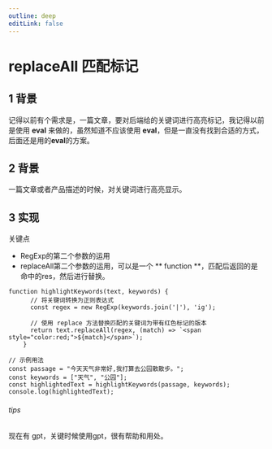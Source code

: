 ```yaml
---
outline: deep
editLink: false
---
```


# replaceAll 匹配标记

## 1 背景

记得以前有个需求是，一篇文章，要对后端给的关键词进行高亮标记，我记得以前是使用 **eval** 来做的，虽然知道不应该使用 **eval**，但是一直没有找到合适的方式，后面还是用的**eval**的方案。

## 2 背景

一篇文章或者产品描述的时候，对关键词进行高亮显示。

## 3 实现

关键点
- RegExp的第二个参数的运用
- replaceAll第二个参数的运用，可以是一个 ** function **，匹配后返回的是命中的res，然后进行替换。

```
function highlightKeywords(text, keywords) {
      // 将关键词转换为正则表达式
      const regex = new RegExp(keywords.join('|'), 'ig');

      // 使用 replace 方法替换匹配的关键词为带有红色标记的版本
      return text.replaceAll(regex, (match) => `<span style="color:red;">${match}</span>`);
    }

// 示例用法
const passage = "今天天气非常好,我打算去公园散散步。";
const keywords = ["天气", "公园"];
const highlightedText = highlightKeywords(passage, keywords);
console.log(highlightedText);
```

###### tips
现在有 gpt，关键时候使用gpt，很有帮助和用处。


